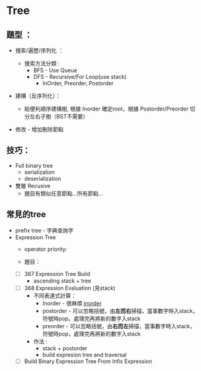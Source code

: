 # Tree

## 題型 ：

* 搜索/遍歷/序列化 ：
  * 搜索方法分類 : 
    * BFS - Use Queue
    * DFS - Recursive/For Loop(use stack)
      * InOrder, Preorder, Postorder

* 建構（反序列化）：

    * 給便利順序建構樹,  根據 Inorder 確定root，根據 Postorder/Preorder 切分左右子樹（BST不需要）

* 修改 - 增加刪除節點

## 技巧：

* Full binary tree
    * serialization
    * deserialization
* 雙層 Recusive
    *  題目有類似任意節點...所有節點...
    
## 常見的tree
* prefix tree - 字典查詢字
* Expression Tree
   * operator priority:
     
   * 題目：
    - [ ] 367 Expression Tree Build
        * ascending stack + tree
    - [ ] 368 Expression Evaluation (見stack)
        * 不同表達式計算：
            * Inorder - 很麻煩 [inorder](https://medium.com/@xingren14/368-expression-evaluation-f8c4270ec27)
            * postorder  - 可以忽略括號，由**左而右**掃描，當事數字時入stack，符號時pop，處理完再將新的數字入stack
            * preorder  - 可以忽略括號，由**右而左**掃描，當事數字時入stack，符號時pop，處理完再將新的數字入stack
        * 作法 :
            * stack + postorder
            * build expresion tree and traversal
    - [ ] Build Binary Expression Tree From Infix Expression
